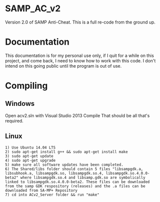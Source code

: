 SAMP_AC_v2
==========
Version 2.0 of SAMP Anti-Cheat. This is a full re-code from the ground up.

Documentation
========== 
This documentation is for my personal use only, if I quit for a while on this project, and come back, I need to know how to work with this code. I don't intend on this going public until the program is out of use.

Compiling
==========

Windows
----------
Open acv2.sln with Visual Studio 2013
Compile
That should be all that's required.

Linux
----------
```
1) Use Ubuntu 14.04 LTS
2) sudo apt-get install g++ && sudo apt-get install make
3) sudo apt-get update
4) sudo apt-get upgrade
5) make sure all software updates have been completed.
6) The Shared/libs folder should contain 5 files "libsampgdk.a, libsubhook.a, libsampgdk.so, libsampgdk.so.4, libsampgdk.so.4.0.0-beta2" where libsampgdk.so.4 and libsamp.gdk.so are symbolically linked to libsampgdk.so.4.0.0-beta2. These files can be downloaded from the samp GDK respository (releases) and the .a files can be downloaded from SA-MP+ Repository
7) cd into ACv2_Server folder && run "make"
```